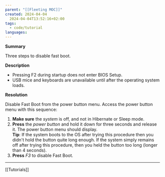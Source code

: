 ```yaml
---
parent: "[[Fleeting MOC]]"
created: 2024-04-04
  2024-04-04T13:52:16+02:00
tags:
  - code/tutorial
languages:
---
```


**Summary**

Three steps to disable fast boot.

**Description**

- Pressing F2 during startup does not enter BIOS Setup.
- USB mice and keyboards are unavailable until after the operating system loads.

**Resolution**

Disable Fast Boot from the power button menu. Access the power button menu with this sequence:

1. **Make sure** the _system_ is off, and not in Hibernate or Sleep mode.
2. **Press** the _power button_ and hold it down for three seconds and release it. The power button menu should display.  
   **Tip**: If the system boots to the OS after trying this procedure then you didn't hold the button quite long enough. If the system simply remains off after trying this procedure, then you held the button too long (longer than 4 seconds).
3. **Press** *F3* to disable Fast Boot.

---

[[Tutorials]]
